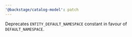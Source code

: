 ```yaml
---
'@backstage/catalog-model': patch
---
```


Deprecates `ENTITY_DEFAULT_NAMESPACE` constant in favour of `DEFAULT_NAMESPACE`.
